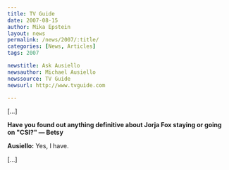 ```yaml
---
title: TV Guide 
date: 2007-08-15
author: Mika Epstein
layout: news
permalink: /news/2007/:title/
categories: [News, Articles]
tags: 2007

newstitle: Ask Ausiello
newsauthor: Michael Ausiello
newssource: TV Guide 
newsurl: http://www.tvguide.com

---
```


[...]

**Have you found out anything definitive about Jorja Fox staying or going on "CSI?" &#8212; Betsy**

**Ausiello:** Yes, I have.

[...]